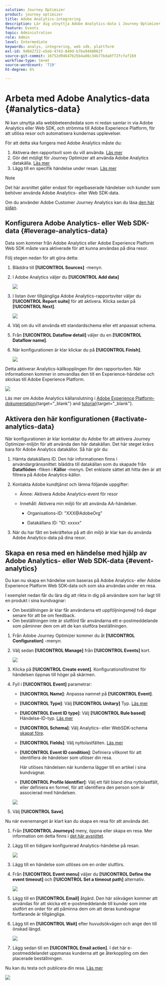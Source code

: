 ```yaml
---
solution: Journey Optimizer
product: journey optimizer
title: Adobe Analytics-integrering
description: Lär dig utnyttja Adobe Analytics-data i Journey Optimizer
feature: Events
topic: Administration
role: Admin
level: Intermediate
keywords: analys, integrering, web sdk, plattform
exl-id: 9d842722-e5eb-4743-849d-b7ba9448062f
source-git-commit: 16752d94647b25b4a86c34b77bda0f72fcfaf169
workflow-type: tm+mt
source-wordcount: '719'
ht-degree: 6%

---
```


# Arbeta med Adobe Analytics-data {#analytics-data}

Ni kan utnyttja alla webbbeteendedata som ni redan samlar in via Adobe Analytics eller Web SDK, och strömma till Adobe Experience Platform, för att utlösa resor och automatisera kundernas upplevelser.

För att detta ska fungera med Adobe Analytics måste du:

1. Aktivera den rapportsvit som du vill använda. [Läs mer](#leverage-analytics-data)
1. Gör det möjligt för Journey Optimizer att använda Adobe Analytics datakälla. [Läs mer](#activate-analytics-data)
1. Lägg till en specifik händelse under resan. [Läs mer](#event-analytic)

>[!NOTE]
>
>Det här avsnittet gäller endast för regelbaserade händelser och kunder som behöver använda Adobe Analytics- eller Web SDK-data.
> 
>Om du använder Adobe Customer Journey Analytics kan du läsa [den här sidan](../reports/cja-ajo.md).

## Konfigurera Adobe Analytics- eller Web SDK-data {#leverage-analytics-data}

Data som kommer från Adobe Analytics eller Adobe Experience Platform Web SDK måste vara aktiverade för att kunna användas på dina resor.

Följ stegen nedan för att göra detta:

1. Bläddra till **[!UICONTROL Sources]** -menyn.

1. I Adobe Analytics väljer du **[!UICONTROL Add data]**

   ![](assets/ajo-aa_1.png)

1. I listan över tillgängliga Adobe Analytics-rapportsviter väljer du **[!UICONTROL Report suite]** för att aktivera. Klicka sedan på **[!UICONTROL Next]**.

   ![](assets/ajo-aa_2.png)

1. Välj om du vill använda ett standardschema eller ett anpassat schema.

1. Från **[!UICONTROL Dataflow detail]** väljer du en **[!UICONTROL Dataflow name]**.

1. När konfigurationen är klar klickar du på **[!UICONTROL Finish]**.

   ![](assets/ajo-aa_3.png)

Detta aktiverar Analytics-källkopplingen för den rapportsviten. När informationen kommer in omvandlas den till en Experience-händelse och skickas till Adobe Experience Platform.

![](assets/ajo-aa_4.png)

Läs mer om Adobe Analytics källanslutning i  [Adobe Experience Platform-dokumentation](https://experienceleague.adobe.com/docs/experience-platform/sources/connectors/adobe-applications/analytics.html){target="_blank"} and [tutorial](https://experienceleague.adobe.com/docs/experience-platform/sources/ui-tutorials/create/adobe-applications/analytics.html){target="_blank"}.

## Aktivera den här konfigurationen {#activate-analytics-data}

När konfigurationen är klar kontaktar du Adobe för att aktivera Journey Optimizer-miljön för att använda den här datakällan. Det här steget krävs bara för Adobe Analytics datakällor. Så här gör du:

1. Hämta datakällans ID. Den här informationen finns i användargränssnittet: bläddra till datakällan som du skapade från **Dataflöden** -fliken i **Källor** -menyn. Det enklaste sättet att hitta den är att filtrera på Adobe Analytics-källor.
1. Kontakta Adobe kundtjänst och lämna följande uppgifter:

   * Ämne: Aktivera Adobe Analytics-event för resor

   * Innehåll: Aktivera min miljö för att använda AA-händelser.

      * Organisations-ID: &quot;XXX@AdobeOrg&quot;

      * Datakällans ID: &quot;ID: xxxxx&quot;

1. När du har fått en bekräftelse på att din miljö är klar kan du använda Adobe Analytics-data på dina resor.

## Skapa en resa med en händelse med hjälp av Adobe Analytics- eller Web SDK-data {#event-analytics}

Du kan nu skapa en händelse som baseras på Adobe Analytics- eller Adobe Experience Platform Web SDK-data och som ska användas under en resa.

I exemplet nedan får du lära dig att rikta in dig på användare som har lagt till en produkt i sina kundvagnar:

* Om beställningen är klar får användarna ett uppföljningsmejl två dagar senare för att be om feedback.
* Om beställningen inte är slutförd får användarna ett e-postmeddelande som påminner dem om att de kan slutföra beställningen.

1. Från Adobe Journey Optimizer kommer du åt **[!UICONTROL Configuration]** -menyn.

1. Välj sedan **[!UICONTROL Manage]** från **[!UICONTROL Events]** kort.

   ![](assets/ajo-aa_5.png)

1. Klicka på **[!UICONTROL Create event]**. Konfigurationsfönstret för händelsen öppnas till höger på skärmen.

1. Fyll i **[!UICONTROL Event]** parametrar:

   * **[!UICONTROL Name]**: Anpassa namnet på **[!UICONTROL Event]**.
   * **[!UICONTROL Type]**: Välj **[!UICONTROL Unitary]** Typ. [Läs mer](../event/about-events.md)
   * **[!UICONTROL Event ID type]**: Välj **[!UICONTROL Rule based]** Händelse-ID-typ. [Läs mer](../event/about-events.md#event-id-type)
   * **[!UICONTROL Schema]**: Välj Analytics- eller WebSDK-schema [skapat före](#leverage-analytics-data).
   * **[!UICONTROL Fields]**: Välj nyttolastfälten. [Läs mer](../event/about-creating.md#define-the-payload-fields)
   * **[!UICONTROL Event ID condition]**: Definiera villkoret för att identifiera de händelser som utlöser din resa.

      Här utlöses händelsen när kunderna lägger till en artikel i sina kundvagnar.
   * **[!UICONTROL Profile Identifier]**: Välj ett fält bland dina nyttolastfält, eller definiera en formel, för att identifiera den person som är associerad med händelsen.

   ![](assets/ajo-aa_6.png)

1. Välj **[!UICONTROL Save]**.

Nu när evenemanget är klart kan du skapa en resa för att använda det.

1. Från **[!UICONTROL Journeys]** meny, öppna eller skapa en resa. Mer information om detta finns i [det här avsnittet](../building-journeys/journey-gs.md).

1. Lägg till en tidigare konfigurerad Analytics-händelse på resan.

   ![](assets/ajo-aa_8.png)

1. Lägg till en händelse som utlöses om en order slutförs.

1. Från **[!UICONTROL Event menu]** väljer du **[!UICONTROL Define the event timeout]** och **[!UICONTROL Set a timeout path]** alternativ.

   ![](assets/ajo-aa_9.png)

1. Lägg till en **[!UICONTROL Email]** åtgärd. Den här sökvägen kommer att användas för att skicka ett e-postmeddelande till kunder som inte slutfört en order för att påminna dem om att deras kundvagnar fortfarande är tillgängliga.

1. Lägg till en **[!UICONTROL Wait]** efter huvudsökvägen och ange den till önskad längd.

   ![](assets/ajo-aa_10.png)

1. Lägg sedan till en **[!UICONTROL Email action]**. I det här e-postmeddelandet uppmanas kunderna att ge återkoppling om den placerade beställningen.

Nu kan du testa och publicera din resa. [Läs mer](../building-journeys/publishing-the-journey.md)

![](assets/ajo-aa_7.png)
